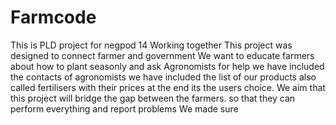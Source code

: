 # Farmcode
This is PLD project for negpod 14
Working together
This project was designed to connect farmer and government
We want to educate farmers
about how to plant seasonly 
and ask Agronomists for help
we have included the contacts of agronomists
we have included the list of our products also called fertilisers  with their prices 
at the end its the users choice.
We aim that this project will bridge the gap between the farmers.
so that they can perform everything and report problems
We made sure 
